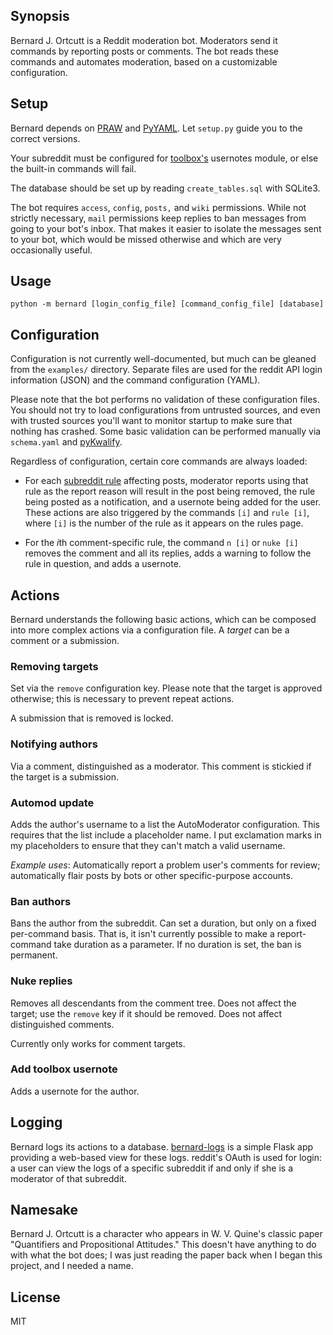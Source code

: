## Synopsis ##

Bernard J. Ortcutt is a Reddit moderation bot. Moderators send it commands by
reporting posts or comments. The bot reads these commands and automates
moderation, based on a customizable configuration.

## Setup ##

Bernard depends on [PRAW](https://github.com/praw-dev/praw)
and [PyYAML](http://pyyaml.org/). Let `setup.py` guide you to the correct
versions.

Your subreddit must be configured
for [toolbox's](https://github.com/creesch/reddit-moderator-toolbox/) usernotes
module, or else the built-in commands will fail.

The database should be set up by reading `create_tables.sql` with SQLite3.

The bot requires `access`, `config`, `posts,` and `wiki` permissions. While not
strictly necessary, `mail` permissions keep replies to ban messages from going
to your bot's inbox. That makes it easier to isolate the messages sent to your
bot, which would be missed otherwise and which are very occasionally useful.

## Usage ##

    python -m bernard [login_config_file] [command_config_file] [database]

## Configuration ##

Configuration is not currently well-documented, but much can be gleaned from the
`examples/` directory. Separate files are used for the reddit API login
information (JSON) and the command configuration (YAML).

Please note that the bot performs no validation of these configuration files.
You should not try to load configurations from untrusted sources, and even with
trusted sources you'll want to monitor startup to make sure that nothing has
crashed. Some basic validation can be performed manually via `schema.yaml`
and [pyKwalify](https://github.com/Grokzen/pykwalify).

Regardless of configuration, certain core commands are always loaded:

  - For
    each
    [subreddit rule](https://www.reddit.com/r/modnews/comments/42o2i0/moderators_subreddit_rules_now_available_for_all/) affecting
    posts, moderator reports using that rule as the report reason will result in
    the post being removed, the rule being posted as a notification, and a
    usernote being added for the user. These actions are also triggered by the
    commands `[i]` and `rule [i]`, where `[i]` is the number of the rule as it
    appears on the rules page.
  
  - For the *i*th comment-specific rule, the command `n [i]` or `nuke [i]`
    removes the comment and all its replies, adds a warning to follow the rule
    in question, and adds a usernote.

## Actions ##

Bernard understands the following basic actions, which can be composed into more
complex actions via a configuration file. A *target* can be a comment or a
submission.

### Removing targets ###

Set via the `remove` configuration key. Please note that the target is approved
otherwise; this is necessary to prevent repeat actions.

A submission that is removed is locked.

### Notifying authors ###

Via a comment, distinguished as a moderator. This comment is stickied if the
target is a submission.

### Automod update ###

Adds the author's username to a list the AutoModerator configuration. This
requires that the list include a placeholder name. I put exclamation marks in my
placeholders to ensure that they can't match a valid username.

*Example uses*: Automatically report a problem user's comments for review;
automatically flair posts by bots or other specific-purpose accounts.

### Ban authors ###

Bans the author from the subreddit. Can set a duration, but only on a fixed
per-command basis. That is, it isn't currently possible to make a report-command
take duration as a parameter. If no duration is set, the ban is permanent.

### Nuke replies ###

Removes all descendants from the comment tree. Does not affect the target; use
the `remove` key if it should be removed. Does not affect distinguished comments.

Currently only works for comment targets.

### Add toolbox usernote ###

Adds a usernote for the author.

## Logging ##

Bernard logs its actions to a
database. [bernard-logs](https://github.com/leviroth/bernard-logs) is a simple
Flask app providing a web-based view for these logs. reddit's OAuth is used for
login: a user can view the logs of a specific subreddit if and only if she is a
moderator of that subreddit.

## Namesake ##

Bernard J. Ortcutt is a character who appears in W. V. Quine's classic paper
"Quantifiers and Propositional Attitudes." This doesn't have anything to do with
what the bot does; I was just reading the paper back when I began this project,
and I needed a name.

## License ##

MIT
